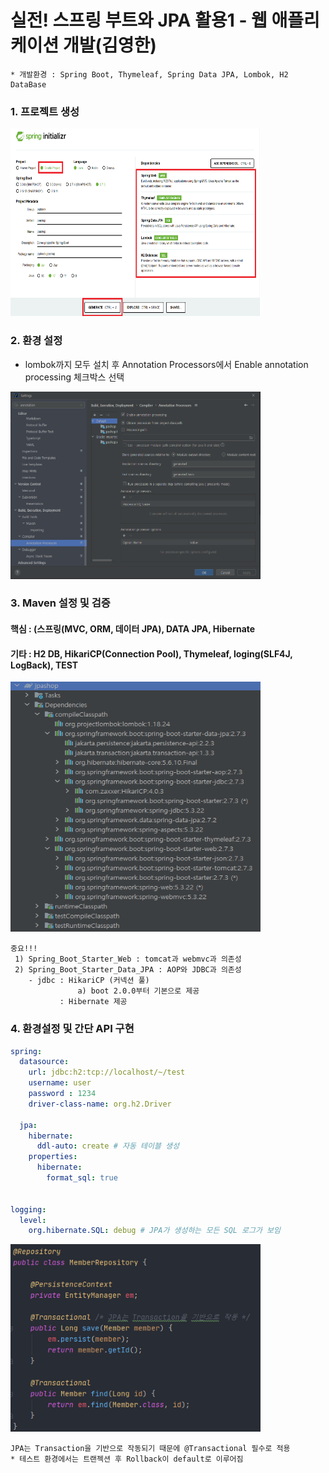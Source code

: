 # 실전! 스프링 부트와 JPA 활용1 - 웹 애플리케이션 개발(김영한) 

```
* 개발환경 : Spring Boot, Thymeleaf, Spring Data JPA, Lombok, H2 DataBase
```
### 1. 프로젝트 생성
<img src="https://raw.githubusercontent.com/mia02125/Spring_JPA_kimyoungHan/master/referIMG/setting/setting.png" width="400" height="300">
 
### 2. 환경 설정 
 - lombok까지 모두 설치 후 Annotation Processors에서 Enable annotation processing 체크박스 선택 
 <img src="https://raw.githubusercontent.com/mia02125/Spring_JPA_kimyoungHan/master/referIMG/setting/set_annotation_after_lombok.PNG" width="400" height="300">
 
### 3. Maven 설정 및 검증
#### 핵심 : (스프링(MVC, ORM, 데이터 JPA), DATA JPA, Hibernate 
#### 기타 : H2 DB, HikariCP(Connection Pool), Thymeleaf, loging(SLF4J, LogBack), TEST
 <img src="https://raw.githubusercontent.com/mia02125/Spring_JPA_kimyoungHan/master/referIMG/setting/dependencies.PNG" width="400" height="400">
 
```
중요!!!
 1) Spring_Boot_Starter_Web : tomcat과 webmvc과 의존성 
 2) Spring_Boot_Starter_Data_JPA : AOP와 JDBC과 의존성
    - jdbc : HikariCP (커넥션 풀) 
               a) boot 2.0.0부터 기본으로 제공 
           : Hibernate 제공 
```


### 4. 환경설정 및 간단 API 구현

```yml
spring:
  datasource:
    url: jdbc:h2:tcp://localhost/~/test
    username: user
    password : 1234
    driver-class-name: org.h2.Driver

  jpa:
    hibernate:
      ddl-auto: create # 자동 테이블 생성
    properties:
      hibernate:
        format_sql: true


logging:
  level:
    org.hibernate.SQL: debug # JPA가 생성하는 모든 SQL 로그가 보임
```

 <img src="https://raw.githubusercontent.com/mia02125/Spring_JPA_kimyoungHan/master/referIMG/restapi/createDelete.PNG" width="400" height="300">
 
```
JPA는 Transaction을 기반으로 작동되기 때문에 @Transactional 필수로 적용 
* 테스트 환경에서는 트랜젝션 후 Rollback이 default로 이루어짐
```


